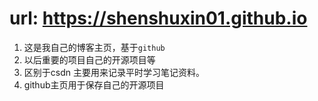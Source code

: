 # url:  https://shenshuxin01.github.io

1. 这是我自己的博客主页，基于`github`
2. 以后重要的项目自己的开源项目等
3. 区别于csdn 主要用来记录平时学习笔记资料。
4. github主页用于保存自己的开源项目